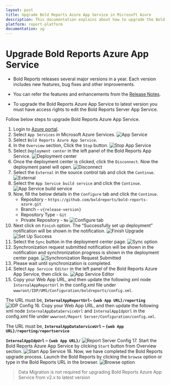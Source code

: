 ```yaml
---
layout: post
title: Upgrade Bold Reports Azure App Service in Microsoft Azure
description: This documentation explains about how to upgrade the Bold Reports Azure App Service in the Microsoft Azure.
platform: report-platform
documentation: ug
---
```


# Upgrade Bold Reports Azure App Service

* Bold Reports releases several major versions in a year. Each version includes new features, bug fixes and other improvements.

* You can refer the features and enhancements from the [Release Notes](https://www.boldreports.com/release-history/2-3).

* To upgrade the Bold Reports Azure App Service to latest version you must have access rights to edit the Bold Reports Server App Service.

Follow below steps to upgrade Bold Reports Azure App Service.

1. Login to [Azure portal](https://portal.azure.com/).
2. Select `App Services` in Microsoft Azure Services.
   ![App Service](/static/assets/on-premise/images/installation-and-deployment/upgrade/azure-app-service/app-services.png)
3. Select `Bold Reports Azure App Service`.
4. In the `Overview` section, Click the `Stop` button.
   ![Stop App Service](/static/assets/on-premise/images/installation-and-deployment/upgrade/azure-app-service/stop-app-service.png)
5. Select `Deployment center` in the left panel of the Bold Reports App Service.
   ![Deployment center](/static/assets/on-premise/images/installation-and-deployment/upgrade/azure-app-service/deployment-center.png)
6. Once the deployment center is clicked, click the `Disconnect`. Now the deployment panel will open.
   ![Disconnect](/static/assets/on-premise/images/installation-and-deployment/upgrade/azure-app-service/disconnect-option.png)
7. Select the `External` in the source control tab and click the `Continue`.
   ![External](/static/assets/on-premise/images/installation-and-deployment/upgrade/azure-app-service/external.png)
8. Select the `App Service build service` and click the `Continue`.
   ![App Service build service](/static/assets/on-premise/images/installation-and-deployment/upgrade/azure-app-service/app-service-build-service.png)
9. Now, fill the below details in the `Configure` tab and click the `Continue`.
    * Repository - `https://github.com/boldreports/bold-reports-azure.git`
    * Branch - `v{release-version}`
    * Repository Type - `Git`
    * Private Repository - `No`
   ![Configure tab](/static/assets/on-premise/images/installation-and-deployment/upgrade/azure-app-service/configure-tab.png)
10. Next click on `Finish` option. The “Successfully set up deployment” notification will be shown in the notification.
   ![Finish Upgrade](/static/assets/on-premise/images/installation-and-deployment/upgrade/azure-app-service/finish-upgrade.png)
   ![Set Up Success](/static/assets/on-premise/images/installation-and-deployment/upgrade/azure-app-service/setup-success.png)
11. Select the `Sync` button in the deployment center page.
    ![Sync option](/static/assets/on-premise/images/installation-and-deployment/upgrade/azure-app-service/sync-option.png)
12. Synchronization request submitted notification will be shown in the notification and synchronization progress is shown in the deployment center page.
    ![Synchronization Request Submitted](/static/assets/on-premise/images/installation-and-deployment/upgrade/azure-app-service/synchronization-request-submitted.png)
13. Please wait until synchronization is completed.
14. Select `App Service Editor` in the left panel of the Bold Reports Azure App Service, then click `Go`.
    ![App Service Editor](/static/assets/on-premise/images/installation-and-deployment/upgrade/azure-app-service/app-service-editor.png)
15. Copy your Web App URL, and then update the following xml node `InternalAppReportUrl` in the config.xml file under `wwwroot/IDP/UMS/Configuration/boldreports/config.xml`.

   The URL must be, **`InternalAppReportUrl`- `{web App URL}/reporting`**
    ![IDP Config](/static/assets/on-premise/images/installation-and-deployment/upgrade/azure-app-service/idp-config.png)
16. Copy your Web App URL, and then update the following xml node `InternalAppDataServiceUrl` and `InternalAppIdpUrl` in the config.xml file under `wwwroot/Report Server/Configuration/config.xml`.

   The URL must be, **`InternalAppDataServiceUrl` – `{web App URL}/reporting/reportservice`**

   **`InternalAppIdpUrl` – `{web App URL}/`**
    ![Report Server Config](/static/assets/on-premise/images/installation-and-deployment/upgrade/azure-app-service/report-server-config.png)
17. Start the Bold Reports Azure App Service by clicking `Start` button from Overview section.
    ![Start App Service](/static/assets/on-premise/images/installation-and-deployment/upgrade/azure-app-service/start-app-service.png)
18. Now, we have completed the Bold Reports upgrade process. Launch the Bold Reports by clicking the `browse` option or type in the Bold Reports URL in the browser.
    ![Browse option](/static/assets/on-premise/images/installation-and-deployment/upgrade/azure-app-service/browse-option.png)

> Data Migration is not required for upgrading Bold Reports Azure App Service from v2.x to latest version